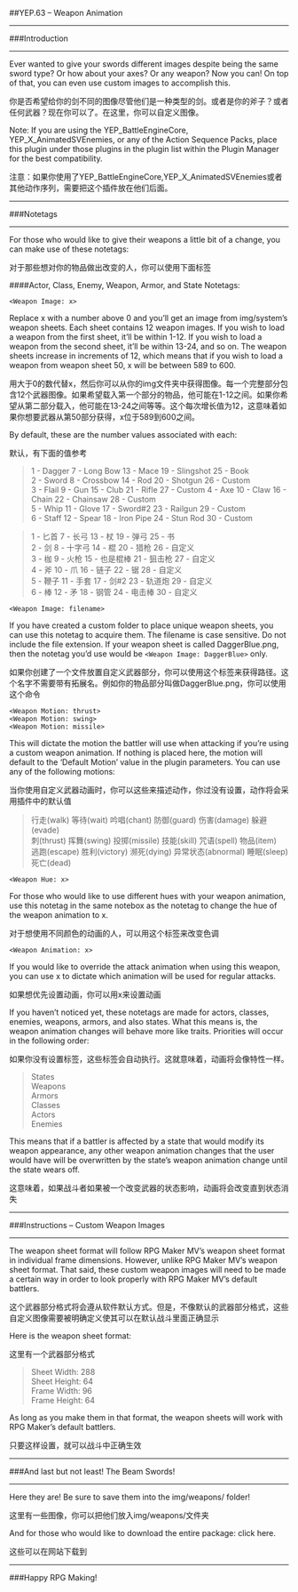 ##YEP.63 – Weapon Animation
***
###Introduction
***

Ever wanted to give your swords different images despite being the same sword type? Or how about your axes? Or any weapon? Now you can! On top of that, you can even use custom images to accomplish this.

你是否希望给你的剑不同的图像尽管他们是一种类型的剑。或者是你的斧子？或者任何武器？现在你可以了。在这里，你可以自定义图像。

Note: If you are using the YEP_BattleEngineCore, YEP_X_AnimatedSVEnemies, or any of the Action Sequence Packs, place this plugin under those plugins in the plugin list within the Plugin Manager for the best compatibility.

注意：如果你使用了YEP_BattleEngineCore,YEP_X_AnimatedSVEnemies或者其他动作序列，需要把这个插件放在他们后面。

***
###Notetags
***

For those who would like to give their weapons a little bit of a change, you can make use of these notetags:

对于那些想对你的物品做出改变的人，你可以使用下面标签

####Actor, Class, Enemy, Weapon, Armor, and State Notetags:

	<Weapon Image: x>
Replace x with a number above 0 and you’ll get an image from img/system’s weapon sheets. Each sheet contains 12 weapon images. If you wish to load a weapon from the first sheet, it’ll be within 1-12. If you wish to load a weapon from the second sheet, it’ll be within 13-24, and so on. The weapon sheets increase in increments of 12, which means that if you wish to load a weapon from weapon sheet 50, x will be between 589 to 600.

用大于0的数代替x，然后你可以从你的img文件夹中获得图像。每一个完整部分包含12个武器图像。如果希望载入第一个部分的物品，他可能在1-12之间。如果你希望从第二部分载入，他可能在13-24之间等等。这个每次增长值为12，这意味着如果你想要武器从第50部分获得，x位于589到600之间。

By default, these are the number values associated with each:

默认，有下面的值参考

>1 - Dagger    7 - Long Bow    13 - Mace        19 - Slingshot   25 - Book  	
2 - Sword     8 - Crossbow    14 - Rod         20 - Shotgun     26 - Custom	  
3 - Flail     9 - Gun         15 - Club        21 - Rifle       27 - Custom
4 - Axe      10 - Claw        16 - Chain       22 - Chainsaw    28 - Custom  
5 - Whip     11 - Glove       17 - Sword#2     23 - Railgun     29 - Custom  
6 - Staff    12 - Spear       18 - Iron Pipe   24 - Stun Rod    30 - Custom  

>1 - 匕首       7 - 长弓      13 - 杖             19 - 弹弓      25 - 书  
2 - 剑         8 - 十字弓    14 - 棍        20 - 猎枪      26 - 自定义  
3 - 枷  9 - 火枪      15 - 也是棍棒 21 - 狙击枪    27 - 自定义  
4 - 斧         10 - 爪       16 - 链子           22 - 锯        28 - 自定义  
5 - 鞭子       11 - 手套     17 - 剑#2           23 - 轨道炮    29 - 自定义  
6 - 棒  12 - 矛       18 - 钢管           24 - 电击棒    30 - 自定义  

	<Weapon Image: filename>
If you have created a custom folder to place unique weapon sheets, you can use this notetag to acquire them. The filename is case sensitive. Do not include the file extension. If your weapon sheet is called DaggerBlue.png, then the notetag you’d use would be `<Weapon Image: DaggerBlue>` only.

如果你创建了一个文件放置自定义武器部分，你可以使用这个标签来获得路径。这个名字不需要带有拓展名。例如你的物品部分叫做DaggerBlue.png，你可以使用这个命令

	<Weapon Motion: thrust>
	<Weapon Motion: swing>
	<Weapon Motion: missile>
This will dictate the motion the battler will use when attacking if you’re using a custom weapon animation. If nothing is placed here, the motion will default to the ‘Default Motion’ value in the plugin parameters. You can use any of the following motions:

当你使用自定义武器动画时，你可以这些来描述动作，你过没有设置，动作将会采用插件中的默认值

> 行走(walk)    等待(wait)     吟唱(chant)    防御(guard)        伤害(damage)  躲避(evade)  
刺(thrust)    挥舞(swing)    投掷(missile)  技能(skill)        咒语(spell)   物品(item)  
逃跑(escape)  胜利(victory)  濒死(dying)    异常状态(abnormal) 睡眠(sleep)   死亡(dead)  

	<Weapon Hue: x>
For those who would like to use different hues with your weapon animation, use this notetag in the same notebox as the <Weapon Image: x> notetag to change the hue of the weapon animation to x.

对于想使用不同颜色的动画的人，可以用这个标签来改变色调

	<Weapon Animation: x>
If you would like to override the attack animation when using this weapon, you can use x to dictate which animation will be used for regular attacks.

如果想优先设置动画，你可以用x来设置动画

If you haven’t noticed yet, these notetags are made for actors, classes, enemies, weapons, armors, and also states. What this means is, the weapon animation changes will behave more like traits. Priorities will occur in the following order:

如果你没有设置标签，这些标签会自动执行。这就意味着，动画将会像特性一样。

>States  
Weapons  
Armors  
Classes  
Actors  
Enemies  

This means that if a battler is affected by a state that would modify its weapon appearance, any other weapon animation changes that the user would have will be overwritten by the state’s weapon animation change until the state wears off.

这意味着，如果战斗者如果被一个改变武器的状态影响，动画将会改变直到状态消失

***
###Instructions – Custom Weapon Images
***

The weapon sheet format will follow RPG Maker MV’s weapon sheet format in individual frame dimensions. However, unlike RPG Maker MV’s weapon sheet format. That said, these custom weapon images will need to be made a certain way in order to look properly with RPG Maker MV’s default battlers.

这个武器部分格式将会遵从软件默认方式。但是，不像默认的武器部分格式，这些自定义图像需要被明确定义使其可以在默认战斗里面正确显示

Here is the weapon sheet format:

这里有一个武器部分格式

>Sheet Width: 288  
Sheet Height: 64  
Frame Width: 96  
Frame Height: 64  

As long as you make them in that format, the weapon sheets will work with RPG Maker’s default battlers.

只要这样设置，就可以战斗中正确生效

***
###And last but not least! The Beam Swords!
***
Here they are! Be sure to save them into the img/weapons/ folder!

这里有一些图像，你可以把他们放入img/weapons/文件夹

And for those who would like to download the entire package: click here.

这些可以在网站下载到

***
###Happy RPG Making!

